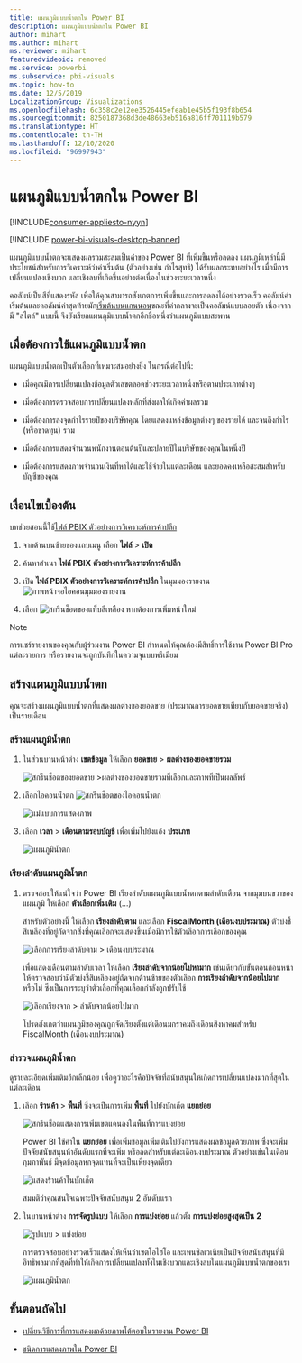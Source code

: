 ```yaml
---
title: แผนภูมิแบบน้ำตกใน Power BI
description: แผนภูมิแบบน้ำตกใน Power BI
author: mihart
ms.author: mihart
ms.reviewer: mihart
featuredvideoid: removed
ms.service: powerbi
ms.subservice: pbi-visuals
ms.topic: how-to
ms.date: 12/5/2019
LocalizationGroup: Visualizations
ms.openlocfilehash: 6c358c2e12ee3526445efeab1e45b5f193f8b654
ms.sourcegitcommit: 8250187368d3de48663eb516a816ff701119b579
ms.translationtype: HT
ms.contentlocale: th-TH
ms.lasthandoff: 12/10/2020
ms.locfileid: "96997943"
---
```

# <a name="waterfall-charts-in-power-bi"></a>แผนภูมิแบบน้ำตกใน Power BI

[!INCLUDE[consumer-appliesto-nyyn](../includes/consumer-appliesto-nyyn.md)]

[!INCLUDE [power-bi-visuals-desktop-banner](../includes/power-bi-visuals-desktop-banner.md)]

แผนภูมิแบบน้ำตกจะแสดงผลรวมสะสมเป็นค่าของ Power BI ที่เพิ่มขึ้นหรือลดลง แผนภูมิเหล่านี้มีประโยชน์สำหรับการวิเคราะห์ว่าค่าเริ่มต้น (ตัวอย่างเช่น กำไรสุทธิ) ได้รับผลกระทบอย่างไร เมื่อมีการเปลี่ยนแปลงเชิงบวก และเชิงลบที่เกิดขึ้นอย่างต่อเนื่องในช่วงระยะเวลาหนึ่ง

คอลัมน์เป็นสีที่แสดงรหัส เพื่อให้คุณสามารถสังเกตการเพิ่มขึ้นและการลดลงได้อย่างรวดเร็ว คอลัมน์ค่าเริ่มต้นและคอลัมน์ค่าสุดท้ายมัก[เริ่มต้นบนแกนนอน](https://support.office.com/article/Create-a-waterfall-chart-in-Office-2016-for-Windows-8de1ece4-ff21-4d37-acd7-546f5527f185#BKMK_Float "เริ่มต้นบนแกนนอน")ขณะที่ค่ากลางจะเป็นคอลัมน์แบบลอยตัว เนื่องจากมี "สไตล์" แบบนี้ จึงยังเรียกแผนภูมิแบบน้ำตกอีกชื่อหนึ่งว่าแผนภูมิแบบสะพาน

## <a name="when-to-use-a-waterfall-chart"></a>เมื่อต้องการใช้แผนภูมิแบบน้ำตก

แผนภูมิแบบน้ำตกเป็นตัวเลือกที่เหมาะสมอย่างยิ่ง ในกรณีต่อไปนี้:

* เมื่อคุณมีการเปลี่ยนแปลงข้อมูลตัวเลขตลอดช่วงระยะเวลาหนึ่งหรือตามประเภทต่างๆ

* เมื่อต้องการตรวจสอบการเปลี่ยนแปลงหลักที่ส่งผลให้เกิดค่าผลรวม

* เมื่อต้องการลงจุดกำไรรายปีของบริษัทคุณ โดยแสดงแหล่งข้อมูลต่างๆ ของรายได้ และจนถึงกำไร (หรือขาดทุน) รวม

* เมื่อต้องการแสดงจำนวนพนักงานตอนต้นปีและปลายปีในบริษัทของคุณในหนึ่งปี

* เมื่อต้องการแสดงภาพจำนวนเงินที่หาได้และใช้จ่ายในแต่ละเดือน และยอดคงเหลือสะสมสำหรับบัญชีของคุณ

## <a name="prerequisite"></a>เงื่อนไขเบื้องต้น

บทช่วยสอนนี้ใช้[ไฟล์ PBIX ตัวอย่างการวิเคราะห์การค้าปลีก](https://download.microsoft.com/download/9/6/D/96DDC2FF-2568-491D-AAFA-AFDD6F763AE3/Retail%20Analysis%20Sample%20PBIX.pbix)

1. จากด้านบนซ้ายของแถบเมนู เลือก **ไฟล์** > **เปิด**
   
2. ค้นหาสำเนา **ไฟล์ PBIX ตัวอย่างการวิเคราะห์การค้าปลีก**

1. เปิด **ไฟล์ PBIX ตัวอย่างการวิเคราะห์การค้าปลีก** ในมุมมองรายงาน ![ภาพหน้าจอไอคอนมุมมองรายงาน](media/power-bi-visualization-kpi/power-bi-report-view.png)

1. เลือก ![สกรีนช็อตของแท็บสีเหลือง](media/power-bi-visualization-kpi/power-bi-yellow-tab.png) หากต้องการเพิ่มหน้าใหม่

> [!NOTE]
> การแชร์รายงานของคุณกับผู้ร่วมงาน Power BI กำหนดให้คุณต้องมีสิทธิ์การใช้งาน Power BI Pro แต่ละรายการ หรือรายงานจะถูกบันทึกในความจุแบบพรีเมียม    

## <a name="create-a-waterfall-chart"></a>สร้างแผนภูมิแบบน้ำตก

คุณจะสร้างแผนภูมิแบบน้ำตกที่แสดงผลต่างของยอดขาย (ประมาณการยอดขายเทียบกับยอดขายจริง) เป็นรายเดือน

### <a name="build-the-waterfall-chart"></a>สร้างแผนภูมิน้ำตก

1. ในส่วนบานหน้าต่าง **เขตข้อมูล** ให้เลือก **ยอดขาย** >  **ผลต่างของยอดขายรวม**

   ![สกรีนช็อตของยอดขาย >ผลต่างของยอดขายรวมที่เลือกและภาพที่เป็นผลลัพธ์](media/power-bi-visualization-waterfall-charts/power-bi-bar.png)

1. เลือกไอคอนน้ำตก ![สกรีนช็อตของไอคอนน้ำตก](media/power-bi-visualization-waterfall-charts/power-bi-waterfall-icon.png)

    ![แม่แบบการแสดงภาพ](media/power-bi-visualization-waterfall-charts/convert-waterfall.png)

1. เลือก **เวลา** > **เดือนตามรอบบัญชี** เพื่อเพิ่มไปยังแอ่ง **ประเภท**

    ![แผนภูมิน้ำตก](media/power-bi-visualization-waterfall-charts/power-bi-waterfall-month.png)

### <a name="sort-the-waterfall-chart"></a>เรียงลำดับแผนภูมิน้ำตก

1. ตรวจสอบให้แน่ใจว่า Power BI เรียงลำดับแผนภูมิแบบน้ำตกตามลำดับเดือน จากมุมบนขวาของแผนภูมิ ให้เลือก **ตัวเลือกเพิ่มเติม** (...)

    สำหรับตัวอย่างนี้ ให้เลือก **เรียงลำดับตาม** และเลือก **FiscalMonth (เดือนงบประมาณ)** ตัวบ่งชี้สีเหลืองที่อยู่ถัดจากสิ่งที่คุณเลือกจะแสดงขึ้นเมื่อมีการใช้ตัวเลือกการเลือกของคุณ

    ![เลือกการเรียงลำดับตาม > เดือนงบประมาณ](media/power-bi-visualization-waterfall-charts/power-bi-sort-by-fiscalmonth.png)
    
    เพื่อแสดงเดือนตามลำดับเวลา ให้เลือก **เรียงลำดับจากน้อยไปหามาก** เช่นเดียวกับขั้นตอนก่อนหน้า ให้ตรวจสอบว่ามีตัวบ่งชี้สีเหลืองอยู่ถัดจากด้านซ้ายของตัวเลือก **การเรียงลำดับจากน้อยไปมาก** หรือไม่ ซึ่งเป็นการระบุว่าตัวเลือกที่คุณเลือกกำลังถูกปรับใช้

    ![เลือกเรียงจาก > ลำดับจากน้อยไปมาก](media/power-bi-visualization-waterfall-charts/power-bi-waterfall-ascending.png)

    

    โปรดสังเกตว่าแผนภูมิของคุณถูกจัดเรียงตั้งแต่เดือนมกราคมถึงเดือนสิงหาคมสำหรับ FiscalMonth (เดือนงบประมาณ)  

### <a name="explore-the-waterfall-chart"></a>สำรวจแผนภูมิน้ำตก

ดูรายละเอียดเพิ่มเติมอีกเล็กน้อย เพื่อดูว่าอะไรคือปัจจัยที่สนับสนุนให้เกิดการเปลี่ยนแปลงมากที่สุดในแต่ละเดือน

1.  เลือก **ร้านค้า** > **พื้นที่** ซึ่งจะเป็นการเพิ่ม **พื้นที่** ไปยังบักเก็ต **แยกย่อย**

    ![สกรีนช็อตแสดงการเพิ่มเขตแดนลงในพื้นที่การแบ่งย่อย](media/power-bi-visualization-waterfall-charts/power-bi-waterfall-breakdown.png)

    Power BI ใช้ค่าใน **แยกย่อย** เพื่อเพิ่มข้อมูลเพิ่มเติมไปยังการแสดงผลข้อมูลด้วยภาพ ซึ่งจะเพิ่มปัจจัยสนับสนุนห้าอันดับแรกที่จะเพิ่ม หรือลดสำหรับแต่ละเดือนงบประมาณ ตัวอย่างเช่นในเดือนกุมภาพันธ์ มีจุดข้อมูลหกจุดแทนที่จะเป็นเพียงจุดเดียว  

    ![แสดงร้านค้าในบักเก็ต](media/power-bi-visualization-waterfall-charts/power-bi-waterfall-breakdown-default.png)

    สมมติว่าคุณสนใจเฉพาะปัจจัยสนับสนุน 2 อันดับแรก

1. ในบานหน้าต่าง **การจัดรูปแบบ** ให้เลือก **การแบ่งย่อย** แล้วตั้ง **การแบ่งย่อยสูงสุดเป็น** **2**

    ![รูปแบบ > แบ่งย่อย](media/power-bi-visualization-waterfall-charts/power-bi-waterfall-breakdown-two.png)

    การตรวจสอบอย่างรวดเร็วแสดงให้เห็นว่าเขตโอไฮโอ และเพนซิลเวเนียเป็นปัจจัยสนับสนุนที่มีอิทธิพลมากที่สุดที่ทำให้เกิดการเปลี่ยนแปลงทั้งในเชิงบวกและเชิงลบในแผนภูมิแบบน้ำตกของเรา

    ![แผนภูมิน้ำตก](media/power-bi-visualization-waterfall-charts/power-bi-axis-waterfall.png)

## <a name="next-steps"></a>ขั้นตอนถัดไป

* [เปลี่ยนวิธีการที่การแสดงผลด้วยภาพโต้ตอบในรายงาน Power BI](../create-reports/service-reports-visual-interactions.md)

* [ชนิดการแสดงภาพใน Power BI](power-bi-visualization-types-for-reports-and-q-and-a.md)

